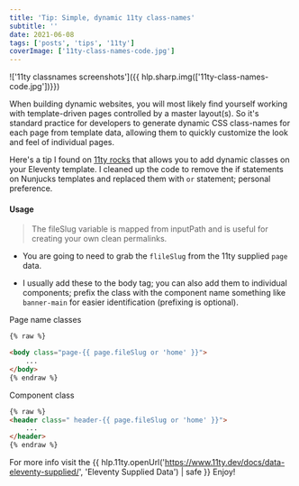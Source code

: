 ```yaml
---
title: 'Tip: Simple, dynamic 11ty class-names'
subtitle: ''
date: 2021-06-08
tags: ['posts', 'tips', '11ty']
coverImage: ['11ty-class-names-code.jpg']
---
```


!['11ty classnames screenshots']({{ hlp.sharp.img(['11ty-class-names-code.jpg'])}})

When building dynamic websites, you will most likely find yourself working with template-driven pages controlled by a master layout(s). So it's standard practice for developers to generate dynamic CSS class-names for each page from template data, allowing them to quickly customize the look and feel of individual pages.

Here's a tip I found on <a href="https://11ty.rocks/tips/layout-templating/" target="_blank" rel="nofollow noopenner">11ty rocks</a> that allows you to add dynamic classes on your  Eleventy template. I cleaned up the code to remove the if statements on Nunjucks templates and replaced them with `or` statement; personal preference.

#### Usage

> The fileSlug variable is mapped from inputPath and is useful for creating your own clean permalinks.

* You are going to need to grab the `flileSlug` from the 11ty supplied `page` data.

* I usually add these to the body tag; you can also add them to individual components; prefix the class with the component name something like `banner-main` for easier identification (prefixing is optional).

Page name classes

```HTML
{% raw %}

<body class="page-{{ page.fileSlug or 'home' }}">
    ...
</body>
{% endraw %}
```

Component class

```HTML
{% raw %}
<header class=" header-{{ page.fileSlug or 'home' }}">
    ...
</header>
{% endraw %}
```

For more info visit the {{ hlp.11ty.openUrl('https://www.11ty.dev/docs/data-eleventy-supplied/', 'Eleventy Supplied Data') | safe }}  Enjoy!
